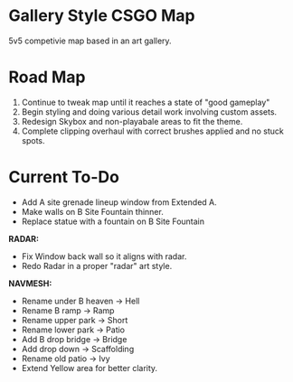 # Gallery Style CSGO Map

5v5 competivie map based in an art gallery.

# Road Map

1. Continue to tweak map until it reaches a state of "good gameplay"
2. Begin styling and doing various detail work involving custom assets.
3. Redesign Skybox and non-playabale areas to fit the theme.
4. Complete clipping overhaul with correct brushes applied and no stuck spots.

# Current To-Do

- Add A site grenade lineup window from Extended A.
- Make walls on B Site Fountain thinner.
- Replace statue with a fountain on B Site Fountain

**RADAR:**

- Fix Window back wall so it aligns with radar.
- Redo Radar in a proper "radar" art style.

**NAVMESH:**

- Rename under B heaven -> Hell
- Rename B ramp -> Ramp
- Rename upper park -> Short
- Rename lower park -> Patio
- Add B drop bridge -> Bridge
- Add drop down -> Scaffolding
- Rename old patio -> Ivy
- Extend Yellow area for better clarity.
